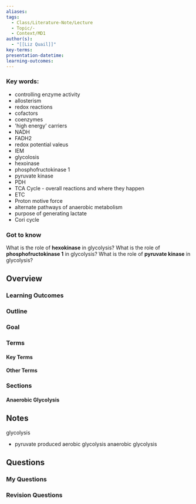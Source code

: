 ```yaml
---
aliases: 
tags:
  - Class/Literature-Note/Lecture
  - Topic/-
  - Context/MD1
author(s):
  - "[[Liz Quail]]"
key-terms: 
presentation-datetime: 
learning-outcomes:
---
```


### Key words:
- controlling enzyme activity
- allosterism
- redox reactions
- cofactors
- coenzymes
- 'high energy' carriers
- NADH
- FADH2
- redox potential valeus
- IEM
- glycolosis
- hexoinase
- phosphofructokinase 1
- pyruvate kinase
- PDH
- TCA Cycle - overall reactions and where they happen
- ETC
- Proton motive force
- alternate pathways of anaerobic metabolism
- purpose of generating lactate
- Cori cycle





### Got to know

What is the role of **hexokinase** in glycolysis?
What is the role of **phosphofructokinase 1** in glycolysis?
What is the role of **pyruvate kinase** in glycolysis?





## Overview
### Learning Outcomes

### Outline

### Goal

### Terms
#### Key Terms

#### Other Terms

### Sections


#### Anaerobic Glycolysis

## Notes

glycolysis
- pyruvate produced
aerobic glycolysis
anaerobic glycolysis

## Questions

### My Questions
### Revision Questions




